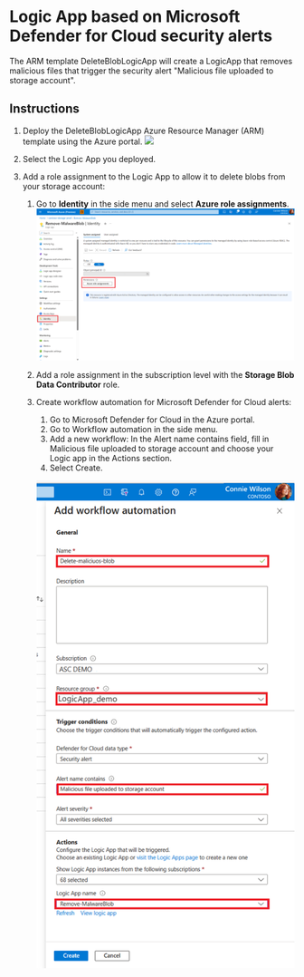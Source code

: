 # Logic App based on Microsoft Defender for Cloud security alerts

The ARM template DeleteBlobLogicApp will create a LogicApp that removes malicious files that trigger the security alert "Malicious file uploaded to storage account".


## Instructions
1. Deploy the DeleteBlobLogicApp Azure Resource Manager (ARM) template using the Azure portal.
    <a href="https://portal.azure.com/#create/Microsoft.Template/uri/https%3A%2F%2Fraw.githubusercontent.com%2FAzure%2FMicrosoft-Defender-for-Cloud%2Fmain%2FWorkflow%20automation%2FDelete%20Blob%20LogicApp%20Defender%20for%20Storage%2Ftemplate.json" target="_blank">
    <img src="https://aka.ms/deploytoazurebutton"/>
    </a>

2. Select the Logic App you deployed.

3. Add a role assignment to the Logic App to allow it to delete blobs from your storage account:

    1. Go to **Identity** in the side menu and select **Azure role assignments**.
    ![Screenshot that shows how to set up a role assignment for workflow automation to respond to scan results](Figures/system-assigned-managed-identity.png)
    2. Add a role assignment in the subscription level with the **Storage Blob Data Contributor** role.
    3. Create workflow automation for Microsoft Defender for Cloud alerts:
        1. Go to Microsoft Defender for Cloud in the Azure portal.
        2. Go to Workflow automation in the side menu.
        3. Add a new workflow: In the Alert name contains field, fill in Malicious file uploaded to storage account and choose your Logic app in the Actions section.
        4. Select Create.
           
        ![Screenshot that shows how to set up workflow automation to respond to scan results](Figures/workflow-automation.png)











